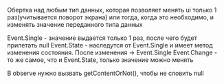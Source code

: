 Обертка над любым тип данных, которая позволяет менять ui только 1 раз(учитывается поворот экрана) или тогда,
когда это необходимо, и изменять значение переданного типа данных

Event.Single - значение выдается только 1 раз, после чего будет прилетать null
Event.State - наследутся от Event.Single и имеет метод изменения состояния. После изменения -> Event.Single
Event.Change - то же самое, что и Event.State, только значение можно менять

В observe нужно вызвать getContentOrNot(), чтобы не словить null